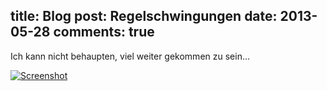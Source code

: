 title: Blog
post: Regelschwingungen
date: 2013-05-28
comments: true
---

Ich kann nicht behaupten, viel weiter gekommen zu sein...

[![Screenshot][small]][big]

 [big]: img/xyargh.png
 [small]: img/xyargh_small.png
